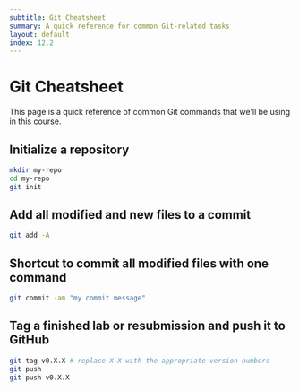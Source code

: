 ```yaml
---
subtitle: Git Cheatsheet
summary: A quick reference for common Git-related tasks
layout: default
index: 12.2
---
```


# Git Cheatsheet

This page is a quick reference of common Git commands that we'll be using in this course.

## Initialize a repository

```sh
mkdir my-repo
cd my-repo
git init
```

## Add all modified and new files to a commit

```sh
git add -A
```

## Shortcut to commit all modified files with one command

```sh
git commit -am "my commit message"
```

## Tag a finished lab or resubmission and push it to GitHub

```sh
git tag v0.X.X # replace X.X with the appropriate version numbers
git push
git push v0.X.X
```
